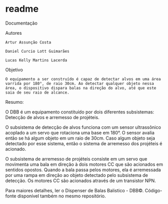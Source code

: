 # readme
Documentação

Autores

	Artur Assunção Costa
	
	Daniel Curcio Lott Guimarães
	
	Lucas Kelly Martins Lacerda

Objetivo

	O equipamento a ser construído é capaz de detectar alvos em uma área varrida por 180°, de raio 30cm. Ao detectar qualquer objeto nessa área, o dispositivo dispara balas na direção do alvo, até que este saia de seu raio de alcance.

Resumo:

O DBB é um equipamento constituído por dois diferentes subsistemas: Detecção de alvos e arremesso de projéteis. 

O subsistema de detecção de alvos funciona com um sensor ultrassônico acoplado a um servo que rotaciona uma base em 180°. O sensor avalia então se há algum objeto em um raio de 30cm. Caso algum objeto seja detectado por esse sistema, então o sistema de arremesso dos projéteis é acionado. 

O subsistema de arremesso de projéteis consiste em um servo que movimenta uma bala em direção à dois motores CC que são acionados em sentidos opostos. Quando a bala passa pelos motores, ela é arremessada por uma rampa em direção ao objeto detectado pelo subsistema de detecção. Os motores CC são acionados através de um transistor NPN.

Para maiores detalhes, ler o Dispenser de Balas Balistico - DBB©. Código-fonte disponível também no mesmo repositório.

